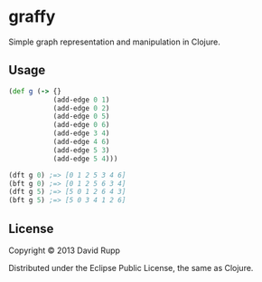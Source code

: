 # graffy

Simple graph representation and manipulation in Clojure.

## Usage

```clojure
(def g (-> {}
           (add-edge 0 1)
		   (add-edge 0 2)
		   (add-edge 0 5)
		   (add-edge 0 6)
		   (add-edge 3 4)
		   (add-edge 4 6)
		   (add-edge 5 3)
		   (add-edge 5 4)))

(dft g 0) ;=> [0 1 2 5 3 4 6]
(bft g 0) ;=> [0 1 2 5 6 3 4]
(dft g 5) ;=> [5 0 1 2 6 4 3]
(bft g 5) ;=> [5 0 3 4 1 2 6]
```

## License

Copyright © 2013 David Rupp

Distributed under the Eclipse Public License, the same as Clojure.
